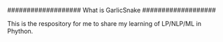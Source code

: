 ###################
What is GarlicSnake
###################

This is the respository for me to share my learning of LP/NLP/ML in Phython. 
